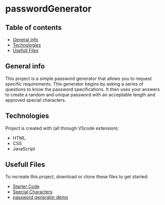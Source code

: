 # passwordGenerator

## Table of contents
* [General info](#general-info)
* [Technologies](#technologies)
* [Usefull Files](#usefull-files)

## General info
This project is a simple password generator that allows you to request specific requirements. This generator begins by asking a series of questions to know the password specifications. It then uses your answers to create a random and unique password with an acceptable length and approved special characters.
	
## Technologies
Project is created with (all through VScode extension):
* HTML
* CSS
* JavaScript 
	
## Usefull Files
To recreate this project, download or clone these files to get started:

* [Starter Code](Develop/index.html)
* [Special Characters](https://owasp.org/www-community/password-special-characters)
* [password generator demo](03-JavaScript\02-Challenge\Assets\03-javascript-homework-demo.png)
